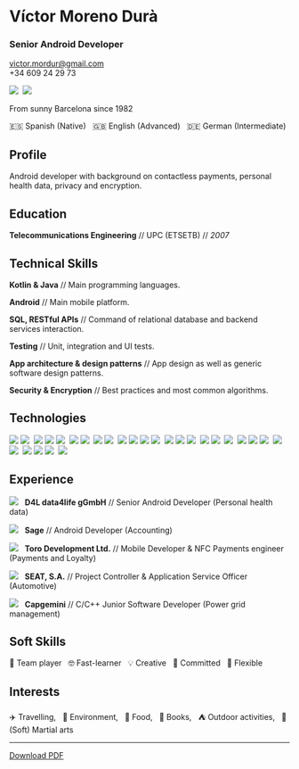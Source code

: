 # Víctor Moreno Durà

### Senior Android Developer

[victor.mordur@gmail.com](victor.mordur@gmail.com)  
 +34 609 24 29 73
 
 ![](https://img.shields.io/badge/LinkedIn-0077B5?style=for-the-badge&logo=linkedin&logoColor=white)&nbsp; ![](https://img.shields.io/badge/GitHub-100000?style=for-the-badge&logo=github&logoColor=white)

From sunny Barcelona since 1982

:es: Spanish (Native)  &nbsp; :uk: English (Advanced) &nbsp; :de: German (Intermediate)

## Profile

Android developer with background on contactless payments, personal health data, privacy and encryption.

## Education

**Telecommunications Engineering** // UPC (ETSETB) // _2007_

## Technical Skills

**Kotlin & Java** // Main programming languages.

**Android** // Main mobile platform.

**SQL, RESTful APIs** // Command of relational database and backend services interaction.

**Testing** // Unit, integration and UI tests.

**App architecture & design patterns** // App design as well as generic software design patterns.

**Security & Encryption** // Best practices and most common algorithms.

## Technologies


![](https://img.shields.io/badge/-Android_SDK-brightgreen)&nbsp;![](https://img.shields.io/badge/-Android_Compose-brightgreen)&nbsp;
![](https://img.shields.io/badge/-Coroutines-blue)&nbsp;![](https://img.shields.io/badge/-Flow-blue)&nbsp;![](https://img.shields.io/badge/-RxJava-blue)&nbsp;
![](https://img.shields.io/badge/-Kotlin_Multipltform-blueviolet)&nbsp;![](https://img.shields.io/badge/-Kotlin_Native-blueviolet)&nbsp;
![](https://img.shields.io/badge/-Retrofit-orange)&nbsp;![](https://img.shields.io/badge/-Ktor-orange)&nbsp;
![](https://img.shields.io/badge/-SQLite-red)&nbsp;![](https://img.shields.io/badge/-SQLDelight-red)&nbsp;![](https://img.shields.io/badge/-SQCipher-red)&nbsp;![](https://img.shields.io/badge/-Realm-red)&nbsp;
![](https://img.shields.io/badge/-JUnit-black)&nbsp;![](https://img.shields.io/badge/-Robolectric-black)&nbsp;![](https://img.shields.io/badge/-Espresso-black)&nbsp;
![](https://img.shields.io/badge/-Dagger-yellowgreen)&nbsp;![](https://img.shields.io/badge/-Koin-yellowgreen)&nbsp;
![](https://img.shields.io/badge/-Git-lightgrey)&nbsp;
![](https://img.shields.io/badge/-Javascript-ff69b4)&nbsp;![](https://img.shields.io/badge/-HTML-ff69b4)&nbsp;![](https://img.shields.io/badge/-CSS-ff69b4)&nbsp;
![](https://img.shields.io/badge/-OAuth-yellow)&nbsp;![](https://img.shields.io/badge/-JWT-yellow)&nbsp;
![](https://img.shields.io/badge/-NFC-9cf)&nbsp;![](https://img.shields.io/badge/-SmartCard_(S/E)_-9cf)&nbsp;![](https://img.shields.io/badge/-HCE-9cf)&nbsp;
![](https://img.shields.io/badge/-HL7_FHIR-green)

## Experience

![](https://img.shields.io/badge/2018-Present-brightgreen) &nbsp; 
**D4L data4life gGmbH** // Senior Android Developer (Personal health data) 
  
![](https://img.shields.io/badge/2017-2018-brightgreen) &nbsp; 
 **Sage** // Android Developer (Accounting) 

![](https://img.shields.io/badge/2012-2017-brightgreen) &nbsp; 
**Toro Development Ltd.** // Mobile Developer & NFC Payments engineer (Payments and Loyalty) 
  
![](https://img.shields.io/badge/2008-2012-brightgreen) &nbsp; 
**SEAT, S.A.** // Project Controller & Application Service Officer (Automotive) 

![](https://img.shields.io/badge/-2008-brightgreen) &nbsp;
 **Capgemini** // C/C++ Junior Software Developer (Power grid management) 


## Soft Skills

:raised_hands: Team player  &nbsp;  :nerd_face: Fast-learner &nbsp;  :bulb: Creative &nbsp; :muscle: Committed  &nbsp; :handshake: Flexible 


## Interests

:airplane: Travelling, &nbsp; :seedling: Environment, &nbsp; :ramen: Food, &nbsp; :book: Books, &nbsp; :tent: Outdoor activities, &nbsp; :martial_arts_uniform: (Soft) Martial arts


------

[Download PDF]()